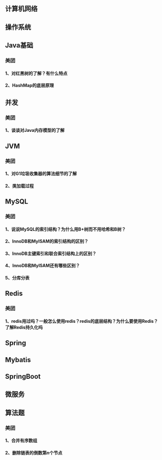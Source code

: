 ## 计算机网络

## 操作系统

## Java基础

### 美团

#### 1、对红黑树的了解？有什么特点

#### 2、HashMap的底层原理

## 并发

### 美团

#### 1、谈谈对Java内存模型的了解

## JVM

### 美团

#### 1、对G1垃圾收集器的算法细节的了解

#### 2、类加载过程

## MySQL

### 美团

#### 1、说说MySQL的索引结构？为什么用B+树而不用哈希和B树？

#### 2、InnoDB和MyISAM的索引结构的区别？

#### 3、InnoDB主键索引和联合索引结构上的区别？

#### 4、InnoDB和MyISAM还有哪些区别？

#### 5、分库分表

## Redis

### 美团

#### 1、redis用过吗？一般怎么使用redis？redis的底层结构？为什么要使用Redis？了解Redis持久化吗

## Spring

## Mybatis

## SpringBoot

## 微服务

## 算法题

### 美团

#### 1、合并有序数组

#### 2、删除链表的倒数第n个节点